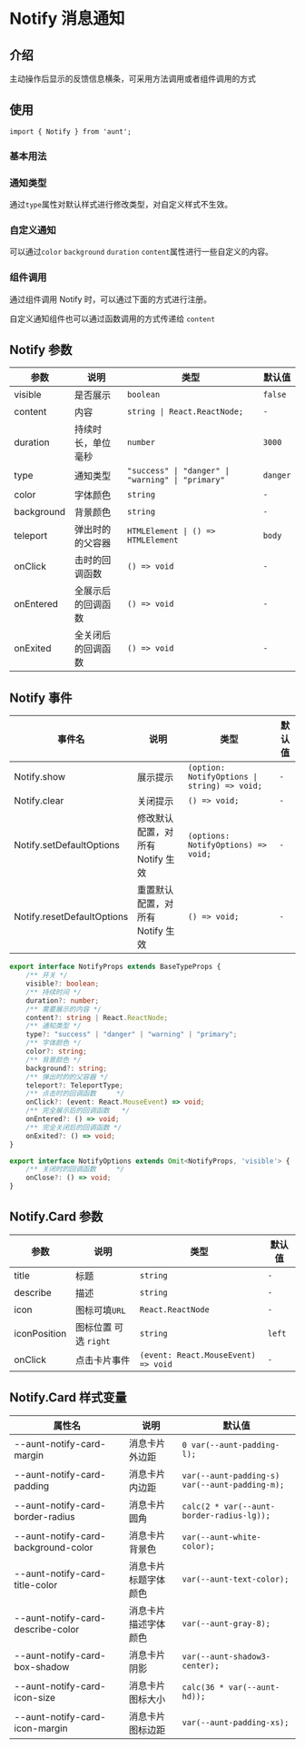 # Notify 消息通知

<code hidden="hidden" src="./demos/demo.tsx"></code>

## 介绍
主动操作后显示的反馈信息横条，可采用方法调用或者组件调用的方式

## 使用

```tsx
import { Notify } from 'aunt';
```

### 基本用法
<code src="./demos/demo-base.tsx"></code>

### 通知类型
通过`type`属性对默认样式进行修改类型，对自定义样式不生效。
<code src="./demos/demo-type.tsx"></code>

### 自定义通知
可以通过`color` `background` `duration` `content`属性进行一些自定义的内容。
<code src="./demos/demo-custom.tsx"></code>

### 组件调用
通过组件调用 Notify 时，可以通过下面的方式进行注册。

自定义通知组件也可以通过函数调用的方式传递给 `content`
<code src="./demos/demo-components.tsx"></code>


## Notify 参数

| 参数  | 说明 | 类型   | 默认值    |
| ----------- | -------- | -------- | --------- |
| visible     | 是否展示 | `boolean` | `false` |
| content  | 内容  | `string \| React.ReactNode;` | `-`   |
| duration | 持续时长，单位毫秒 | `number` | `3000`|
| type  | 通知类型 | `"success" \| "danger" \| "warning" \| "primary"`  | `danger` |
| color  | 字体颜色 | `string`  | `-`    |
| background  | 背景颜色 | `string`  | `-`    |
| teleport  | 弹出时的的父容器 | `HTMLElement \| () => HTMLElement`  | `body`    |
| onClick  | 击时的回调函数 | `() => void`  | `-`    |
| onEntered  | 全展示后的回调函数 | `() => void`  | `-`    |
| onExited  | 全关闭后的回调函数 | `() => void`  | `-`    |

## Notify 事件

| 事件名  | 说明   | 类型     | 默认值 |
| ------- | ------ | ---------- | ------ |
| Notify.show | 展示提示 | `(option: NotifyOptions \| string) => void;` | `-`  |
| Notify.clear | 关闭提示 | `() => void;` | `-`  |
| Notify.setDefaultOptions | 修改默认配置，对所有 Notify 生效 | `(options: NotifyOptions) => void;` | `-`  |
| Notify.resetDefaultOptions | 重置默认配置，对所有 Notify 生效 | `() => void;` | `-`  |

```ts
export interface NotifyProps extends BaseTypeProps {
    /** 开关 */
    visible?: boolean;
    /** 持续时间 */
    duration?: number;
    /** 需要展示的内容 */
    content?: string | React.ReactNode;
    /** 通知类型 */
    type?: "success" | "danger" | "warning" | "primary";
    /** 字体颜色 */
    color?: string;
    /** 背景颜色 */
    background?: string;
    /** 弹出时的的父容器 */
    teleport?: TeleportType;
    /** 点击时的回调函数	 */
    onClick?: (event: React.MouseEvent) => void;
    /** 完全展示后的回调函数	 */
    onEntered?: () => void;
    /** 完全关闭后的回调函数 */
    onExited?: () => void;
}

export interface NotifyOptions extends Omit<NotifyProps, 'visible'> {
    /** 关闭时的回调函数	 */
    onClose?: () => void;
}
```

## Notify.Card 参数

| 参数  | 说明 | 类型   | 默认值    |
| ----------- | -------- | -------- | --------- |
| title     | 标题 | `string`     | `-` |
| describe      | 描述   | `string` | `-`       |
| icon    | 图标可填`URL` | `React.ReactNode` | `-`     |
| iconPosition  | 图标位置 可选 `right` | `string`  | `left`    |
| onClick  | 点击卡片事件 | `(event: React.MouseEvent) => void`  | `-`    |

## Notify.Card 样式变量

| 属性名   | 说明     | 默认值 |
| --------------- | -------- | ----------- |
| --aunt-notify-card-margin  | 消息卡片外边距  | `0 var(--aunt-padding-l);`  |
| --aunt-notify-card-padding | 消息卡片内边距 | `var(--aunt-padding-s) var(--aunt-padding-m);` |
| --aunt-notify-card-border-radius | 消息卡片圆角 | `calc(2 * var(--aunt-border-radius-lg));` |
| --aunt-notify-card-background-color | 消息卡片背景色 | `var(--aunt-white-color);` |
| --aunt-notify-card-title-color | 消息卡片标题字体颜色 | `var(--aunt-text-color);` |
| --aunt-notify-card-describe-color | 消息卡片描述字体颜色 | `var(--aunt-gray-8);` |
| --aunt-notify-card-box-shadow | 消息卡片阴影 | `var(--aunt-shadow3-center);` |
| --aunt-notify-card-icon-size | 消息卡片图标大小 | `calc(36 * var(--aunt-hd));` |
| --aunt-notify-card-icon-margin | 消息卡片图标边距 | `var(--aunt-padding-xs);` |